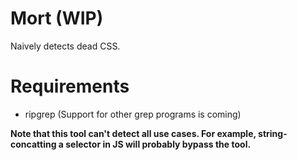 # Mort (WIP)

Naively detects dead CSS.

# Requirements

- ripgrep
(Support for other grep programs is coming)

**Note that this tool can't detect all use cases. For example, string-concatting a selector in JS will probably bypass the tool.**
